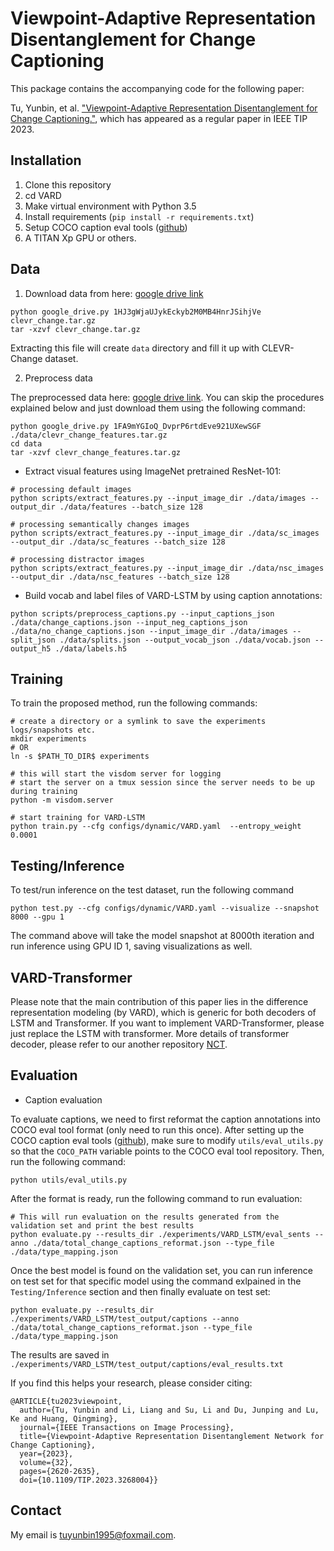 # Viewpoint-Adaptive Representation Disentanglement for Change Captioning

This package contains the accompanying code for the following paper:

Tu, Yunbin, et al. ["Viewpoint-Adaptive Representation Disentanglement for Change Captioning."](https://ieeexplore.ieee.org/document/10108947), which has appeared as a regular paper in IEEE TIP 2023. 

## Installation
1. Clone this repository
2. cd VARD
1. Make virtual environment with Python 3.5 
2. Install requirements (`pip install -r requirements.txt`)
3. Setup COCO caption eval tools ([github](https://github.com/mtanti/coco-caption)) 
4. A TITAN Xp GPU or others.

## Data
1. Download data from here: [google drive link](https://drive.google.com/file/d/1HJ3gWjaUJykEckyb2M0MB4HnrJSihjVe/view?usp=sharing)
```
python google_drive.py 1HJ3gWjaUJykEckyb2M0MB4HnrJSihjVe clevr_change.tar.gz
tar -xzvf clevr_change.tar.gz
```
Extracting this file will create `data` directory and fill it up with CLEVR-Change dataset.

2. Preprocess data

The preprocessed data here: [google drive link](https://drive.google.com/file/d/1FA9mYGIoQ_DvprP6rtdEve921UXewSGF/view?usp=sharing).
You can skip the procedures explained below and just download them using the following command:
```
python google_drive.py 1FA9mYGIoQ_DvprP6rtdEve921UXewSGF ./data/clevr_change_features.tar.gz
cd data
tar -xzvf clevr_change_features.tar.gz
```

* Extract visual features using ImageNet pretrained ResNet-101:
```
# processing default images
python scripts/extract_features.py --input_image_dir ./data/images --output_dir ./data/features --batch_size 128

# processing semantically changes images
python scripts/extract_features.py --input_image_dir ./data/sc_images --output_dir ./data/sc_features --batch_size 128

# processing distractor images
python scripts/extract_features.py --input_image_dir ./data/nsc_images --output_dir ./data/nsc_features --batch_size 128
```

* Build vocab and label files of VARD-LSTM by using caption annotations:
```
python scripts/preprocess_captions.py --input_captions_json ./data/change_captions.json --input_neg_captions_json ./data/no_change_captions.json --input_image_dir ./data/images --split_json ./data/splits.json --output_vocab_json ./data/vocab.json --output_h5 ./data/labels.h5
```

## Training
To train the proposed method, run the following commands:
```
# create a directory or a symlink to save the experiments logs/snapshots etc.
mkdir experiments
# OR
ln -s $PATH_TO_DIR$ experiments

# this will start the visdom server for logging
# start the server on a tmux session since the server needs to be up during training
python -m visdom.server

# start training for VARD-LSTM
python train.py --cfg configs/dynamic/VARD.yaml  --entropy_weight 0.0001
```
## Testing/Inference
To test/run inference on the test dataset, run the following command
```
python test.py --cfg configs/dynamic/VARD.yaml --visualize --snapshot 8000 --gpu 1
```
The command above will take the model snapshot at 8000th iteration and run inference using GPU ID 1, saving visualizations as well.

## VARD-Transformer
Please note that the main contribution of this paper lies in the difference representation modeling (by VARD), which is generic for both decoders of LSTM and Transformer. If you want to implement VARD-Transformer, please just replace the LSTM with transformer. More details of transformer decoder, please refer to our another repository [NCT](https://github.com/tuyunbin/NCT).


## Evaluation
* Caption evaluation

To evaluate captions, we need to first reformat the caption annotations into COCO eval tool format (only need to run this once). After setting up the COCO caption eval tools ([github](https://github.com/tylin/coco-caption)), make sure to modify `utils/eval_utils.py` so that the `COCO_PATH` variable points to the COCO eval tool repository. Then, run the following command:
```
python utils/eval_utils.py
```

After the format is ready, run the following command to run evaluation:
```
# This will run evaluation on the results generated from the validation set and print the best results
python evaluate.py --results_dir ./experiments/VARD_LSTM/eval_sents --anno ./data/total_change_captions_reformat.json --type_file ./data/type_mapping.json
```

Once the best model is found on the validation set, you can run inference on test set for that specific model using the command exlpained in the `Testing/Inference` section and then finally evaluate on test set:
```
python evaluate.py --results_dir ./experiments/VARD_LSTM/test_output/captions --anno ./data/total_change_captions_reformat.json --type_file ./data/type_mapping.json
```
The results are saved in `./experiments/VARD_LSTM/test_output/captions/eval_results.txt`


If you find this helps your research, please consider citing:
```
@ARTICLE{tu2023viewpoint,
  author={Tu, Yunbin and Li, Liang and Su, Li and Du, Junping and Lu, Ke and Huang, Qingming},
  journal={IEEE Transactions on Image Processing}, 
  title={Viewpoint-Adaptive Representation Disentanglement Network for Change Captioning}, 
  year={2023},
  volume={32},
  pages={2620-2635},
  doi={10.1109/TIP.2023.3268004}}
```

## Contact
My email is tuyunbin1995@foxmail.com.



